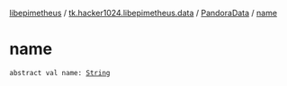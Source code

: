 [libepimetheus](../../index.md) / [tk.hacker1024.libepimetheus.data](../index.md) / [PandoraData](index.md) / [name](./name.md)

# name

`abstract val name: `[`String`](https://kotlinlang.org/api/latest/jvm/stdlib/kotlin/-string/index.html)